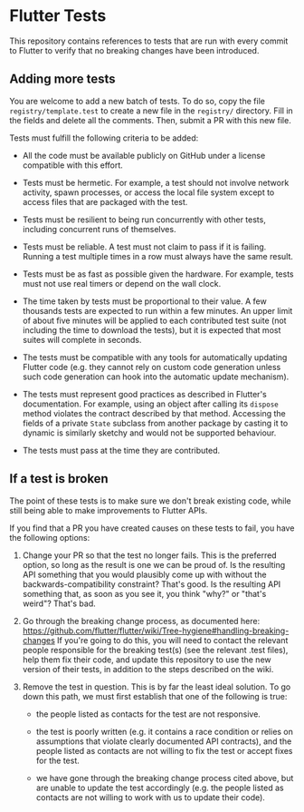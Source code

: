 # Flutter Tests

This repository contains references to tests that are run with every commit to
Flutter to verify that no breaking changes have been introduced.

## Adding more tests

You are welcome to add a new batch of tests. To do so, copy the file
`registry/template.test` to create a new file in the `registry/` directory. Fill
in the fields and delete all the comments. Then, submit a PR with this new file.

Tests must fulfill the following criteria to be added:

* All the code must be available publicly on GitHub under a license compatible
  with this effort.

* Tests must be hermetic. For example, a test should not involve
  network activity, spawn processes, or access the local file system
  except to access files that are packaged with the test.

* Tests must be resilient to being run concurrently with other tests,
  including concurrent runs of themselves.

* Tests must be reliable. A test must not claim to pass if it is failing.
  Running a test multiple times in a row must always have the same result.

* Tests must be as fast as possible given the hardware. For example, tests must
  not use real timers or depend on the wall clock.

* The time taken by tests must be proportional to their value. A few thousands
  tests are expected to run within a few minutes. An upper limit of about five
  minutes will be applied to each contributed test suite (not including the
  time to download the tests), but it is expected that most suites will
  complete in seconds.

* The tests must be compatible with any tools for automatically updating
  Flutter code (e.g. they cannot rely on custom code generation unless such
  code generation can hook into the automatic update mechanism).

* The tests must represent good practices as described in Flutter's
  documentation. For example, using an object after calling its
  `dispose` method violates the contract described by that method.
  Accessing the fields of a private `State` subclass from another
  package by casting it to dynamic is similarly sketchy and would not
  be supported behaviour.

* The tests must pass at the time they are contributed.


## If a test is broken

The point of these tests is to make sure we don't break existing code, while still
being able to make improvements to Flutter APIs.

If you find that a PR you have created causes on these tests to fail, you have the
following options:

1. Change your PR so that the test no longer fails. This is the preferred option,
   so long as the result is one we can be proud of. Is the resulting API something
   that you would plausibly come up with without the backwards-compatibility
   constraint? That's good. Is the resulting API something that, as soon as you
   see it, you think "why?" or "that's weird"? That's bad.

2. Go through the breaking change process, as documented here:
   https://github.com/flutter/flutter/wiki/Tree-hygiene#handling-breaking-changes
   If you're going to do this, you will need to contact the relevant people
   responsible for the breaking test(s) (see the relevant .test files), help them
   fix their code, and update this repository to use the new version of their
   tests, in addition to the steps described on the wiki.

3. Remove the test in question. This is by far the least ideal solution. To go
   down this path, we must first establish that one of the following is true:

    - the people listed as contacts for the test are not responsive.

    - the test is poorly written (e.g. it contains a race condition or relies on
      assumptions that violate clearly documented API contracts), and the people
      listed as contacts are not willing to fix the test or accept fixes for the
      test.

    - we have gone through the breaking change process cited above, but are unable
      to update the test accordingly (e.g. the people listed as contacts are not
      willing to work with us to update their code).

